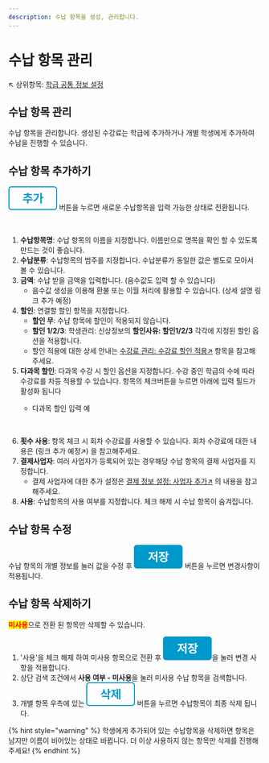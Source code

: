 ```yaml
---
description: 수납 항목을 생성, 관리합니다.
---
```


# 수납 항목 관리

↖ 상위항목: [학급 공통 정보 설정](./)

## 수납 항목 관리

수납 항목을 관리합니다. 생성된 수강료는 학급에 추가하거나 개별 학생에게 추가하여 수납을 진행할 수 있습니다.

## **수납 항목 추가하기**

<img src="../../.gitbook/assets/btn_추가.png" alt="" data-size="line"> 버튼을 누르면 새로운 수납항목을 입력 가능한 상태로 전환됩니다.

<figure><img src="../../.gitbook/assets/수납항목관리.png" alt=""><figcaption></figcaption></figure>

1. **수납항목명**: 수납 항목의 이름을 지정합니다. 이름만으로 명목을 확인 할 수 있도록 만드는 것이 좋습니다.
2. **수납분류**: 수납항목의 범주를 지정합니다. 수납분류가 동일한 값은 별도로 모아서 볼 수 있습니다.
3. **금액**: 수납 받을 금액을 입력합니다. (음수값도 입력 할 수 있습니다)
   * 음수값 생성을 이용해 환불 또는 이월 처리에 활용할 수 있습니다. (상세 설명 링크 추가 예정)
4. **할인**: 연결할 할인 항목을 지정합니다.
   * **할인 무**: 수납 항목에 할인이 적용되지 않습니다.
   * **할인 1/2/3**: 학생관리: 신상정보의 **할인사유: 할인1/2/3** 각각에 지정된 할인 옵션을 적용합니다.
   * 할인 적용에 대한 상세 안내는 [수강료 관리: 수강료 할인 적용↗](../../payments/tuition-mgmt/discount.md) 항목을 참고해주세요.
5. **다과목 할인**: 다과목 수강 시 할인 옵션을 지정합니다. 수강 중인 학급의 수에 따라 수강료를 차등 적용할 수 있습니다. 항목의 체크버튼을 누르면 아래에 입력 필드가 활성화 됩니다
   *   다과목 할인 입력 예

       <figure><img src="../../.gitbook/assets/다과목할인.png" alt=""><figcaption></figcaption></figure>
6. **횟수 사용**: 항목 체크 시 회차 수강료를 사용할 수 있습니다. 회차 수강료에 대한 내용은 (링크 추가 예정↗) 을 참고해주세요.
7. **결제사업자**: 여러 사업자가 등록되어 있는 경우해당 수납 항목의 결제 사업자를 지정합니다.&#x20;
   * 결제 사업자에 대한 추가 설정은 [결제 정보 설정: 사업자 추가↗](../../payments/info.md#3.) 의 내용을 참고해주세요.
8. **사용**: 수납항목의 사용 여부를 지정합니다. 체크 해제 시 수납 항목이 숨겨집니다.

## 수납 항목 수정

수납 항목의 개별 정보를 눌러 값을 수정 후 <img src="../../.gitbook/assets/btn_save.png" alt="" data-size="line"> 버튼을 누르면 변경사항이 적용됩니다.

## **수납 항목 삭제하기**

<mark style="color:red;">**미사용**</mark>으로 전환 된 항목만 삭제할 수 있습니다.

1. '사용'을 체크 해제 하여 미사용 항목으로 전환 후 <img src="../../.gitbook/assets/btn_save.png" alt="" data-size="line">을 눌러 변경 사항을 적용합니다.
2. 상단 검색 조건에서 **사용 여부 - 미사용**을 눌러 미사용 수납 항목을 검색합니다.
3. 개별 항목 우측에 있는 <img src="../../.gitbook/assets/btn_삭제.png" alt="" data-size="line"> 버튼을 누르면 수납항목이 최종 삭제 됩니다.

{% hint style="warning" %}
학생에게 추가되어 있는 수납항목을 삭제하면 항목은 남지만 이름이 비어있는 상태로 바뀝니다. 더 이상 사용하지 않는 항목만 삭제를 진행해주세요!
{% endhint %}
